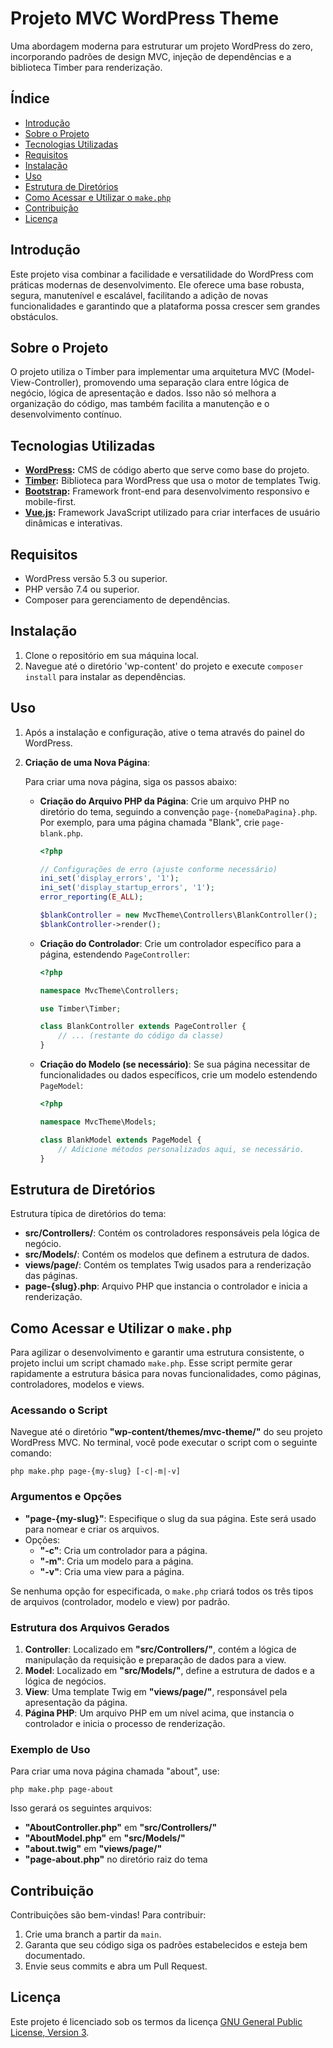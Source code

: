
# Projeto MVC WordPress Theme

Uma abordagem moderna para estruturar um projeto WordPress do zero, incorporando padrões de design MVC, injeção de dependências e a biblioteca Timber para renderização.

## Índice

- [Introdução](#introdução)
- [Sobre o Projeto](#sobre-o-projeto)
- [Tecnologias Utilizadas](#tecnologias-utilizadas)
- [Requisitos](#requisitos)
- [Instalação](#instalação)
- [Uso](#uso)
- [Estrutura de Diretórios](#estrutura-de-diretórios)
- [Como Acessar e Utilizar o `make.php`](#como-acessar-e-utilizar-o-makephp)
- [Contribuição](#contribuição)
- [Licença](#licença)

## Introdução

Este projeto visa combinar a facilidade e versatilidade do WordPress com práticas modernas de desenvolvimento. Ele oferece uma base robusta, segura, manutenível e escalável, facilitando a adição de novas funcionalidades e garantindo que a plataforma possa crescer sem grandes obstáculos.

## Sobre o Projeto

O projeto utiliza o Timber para implementar uma arquitetura MVC (Model-View-Controller), promovendo uma separação clara entre lógica de negócio, lógica de apresentação e dados. Isso não só melhora a organização do código, mas também facilita a manutenção e o desenvolvimento contínuo.

## Tecnologias Utilizadas

- **[WordPress](https://wordpress.org/):** CMS de código aberto que serve como base do projeto.
- **[Timber](https://timber.github.io/docs/):** Biblioteca para WordPress que usa o motor de templates Twig.
- **[Bootstrap](https://getbootstrap.com/):** Framework front-end para desenvolvimento responsivo e mobile-first.
- **[Vue.js](https://vuejs.org/):** Framework JavaScript utilizado para criar interfaces de usuário dinâmicas e interativas.

## Requisitos

- WordPress versão 5.3 ou superior.
- PHP versão 7.4 ou superior.
- Composer para gerenciamento de dependências.

## Instalação

1. Clone o repositório em sua máquina local.
2. Navegue até o diretório 'wp-content' do projeto e execute `composer install` para instalar as dependências.

## Uso

1. Após a instalação e configuração, ative o tema através do painel do WordPress.

2. **Criação de uma Nova Página**:

   Para criar uma nova página, siga os passos abaixo:

   - **Criação do Arquivo PHP da Página**:
     Crie um arquivo PHP no diretório do tema, seguindo a convenção `page-{nomeDaPagina}.php`. Por exemplo, para uma página chamada "Blank", crie `page-blank.php`.

     ```php
     <?php

     // Configurações de erro (ajuste conforme necessário)
     ini_set('display_errors', '1');
     ini_set('display_startup_errors', '1');
     error_reporting(E_ALL);

     $blankController = new MvcTheme\Controllers\BlankController();
     $blankController->render();
     ```

   - **Criação do Controlador**:
     Crie um controlador específico para a página, estendendo `PageController`:
     ```php
     <?php

     namespace MvcTheme\Controllers;

     use Timber\Timber;

     class BlankController extends PageController {
         // ... (restante do código da classe)
     }
     ```

   - **Criação do Modelo (se necessário)**:
     Se sua página necessitar de funcionalidades ou dados específicos, crie um modelo estendendo `PageModel`:
     ```php
     <?php

     namespace MvcTheme\Models;

     class BlankModel extends PageModel {
         // Adicione métodos personalizados aqui, se necessário.
     }
     ```

## Estrutura de Diretórios

Estrutura típica de diretórios do tema:

- **src/Controllers/**: Contém os controladores responsáveis pela lógica de negócio.
- **src/Models/**: Contém os modelos que definem a estrutura de dados.
- **views/page/**: Contém os templates Twig usados para a renderização das páginas.
- **page-{slug}.php**: Arquivo PHP que instancia o controlador e inicia a renderização.

## Como Acessar e Utilizar o `make.php`

Para agilizar o desenvolvimento e garantir uma estrutura consistente, o projeto inclui um script chamado `make.php`. Esse script permite gerar rapidamente a estrutura básica para novas funcionalidades, como páginas, controladores, modelos e views.

### Acessando o Script

Navegue até o diretório **"wp-content/themes/mvc-theme/"** do seu projeto WordPress MVC. No terminal, você pode executar o script com o seguinte comando:

```
php make.php page-{my-slug} [-c|-m|-v]
```

### Argumentos e Opções

- **"page-{my-slug}"**: Especifique o slug da sua página. Este será usado para nomear e criar os arquivos.
- Opções:
  - **"-c"**: Cria um controlador para a página.
  - **"-m"**: Cria um modelo para a página.
  - **"-v"**: Cria uma view para a página.

Se nenhuma opção for especificada, o `make.php` criará todos os três tipos de arquivos (controlador, modelo e view) por padrão.

### Estrutura dos Arquivos Gerados

1. **Controller**: Localizado em **"src/Controllers/"**, contém a lógica de manipulação da requisição e preparação de dados para a view.
2. **Model**: Localizado em **"src/Models/"**, define a estrutura de dados e a lógica de negócios.
3. **View**: Uma template Twig em **"views/page/"**, responsável pela apresentação da página.
4. **Página PHP**: Um arquivo PHP em um nível acima, que instancia o controlador e inicia o processo de renderização.

### Exemplo de Uso

Para criar uma nova página chamada "about", use:

```
php make.php page-about
```

Isso gerará os seguintes arquivos:

- **"AboutController.php"** em **"src/Controllers/"**
- **"AboutModel.php"** em **"src/Models/"**
- **"about.twig"** em **"views/page/"**
- **"page-about.php"** no diretório raiz do tema

## Contribuição

Contribuições são bem-vindas! Para contribuir:

1. Crie uma branch a partir da `main`.
2. Garanta que seu código siga os padrões estabelecidos e esteja bem documentado.
3. Envie seus commits e abra um Pull Request.

## Licença

Este projeto é licenciado sob os termos da licença [GNU General Public License, Version 3](https://www.gnu.org/licenses/gpl-3.0.html).